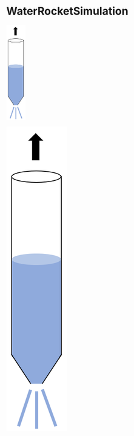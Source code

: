 # WaterRocketSimulation

<img src="/images/Raketen.PNG" alt="Rocket" width="50"/>

![Rocket](/images/Raketen.PNG)

